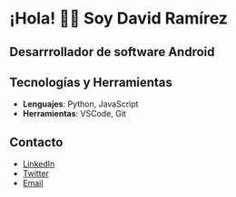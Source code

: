 # ¡Hola! 🧑‍💻 Soy David Ramírez 



## Desarrrollador de software Android

## Tecnologías y Herramientas
- **Lenguajes**:  Python, JavaScript
- **Herramientas**: VSCode, Git


## Contacto
- [LinkedIn](https://www.linkedin.com/in/david-ramirez-81b81a260/)
- [Twitter](https://www.linkedin.com/in/david-ramirez-81b81a260/)
- [Email](mailto:juanperez@example.com)

<!--
**code1608/code1608** is a ✨ _special_ ✨ repository because its `README.md` (this file) appears on your GitHub profile.

Here are some ideas to get you started:

- 🔭 I’m currently working on ...
- 🌱 I’m currently learning ...
- 👯 I’m looking to collaborate on ...
- 🤔 I’m looking for help with ...
- 💬 Ask me about ...
- 📫 How to reach me: ...
- 😄 Pronouns: ...
- ⚡ Fun fact: ...
-->
